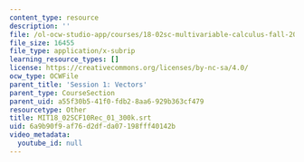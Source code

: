 ```yaml
---
content_type: resource
description: ''
file: /ol-ocw-studio-app/courses/18-02sc-multivariable-calculus-fall-2010/6a9b90f9af76d2dfda07198fff40142b_MIT18_02SCF10Rec_01_300k.srt
file_size: 16455
file_type: application/x-subrip
learning_resource_types: []
license: https://creativecommons.org/licenses/by-nc-sa/4.0/
ocw_type: OCWFile
parent_title: 'Session 1: Vectors'
parent_type: CourseSection
parent_uid: a55f30b5-41f0-fdb2-8aa6-929b363cf479
resourcetype: Other
title: MIT18_02SCF10Rec_01_300k.srt
uid: 6a9b90f9-af76-d2df-da07-198fff40142b
video_metadata:
  youtube_id: null
---
```

